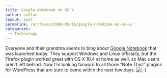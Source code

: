 ```yaml
---
title: Google Notebook on OS X
author: niklas
layout: post
permalink: /archives/2006/05/16/google-notebook-on-os-x/
categories:
  - Technology
---
```

Everyone and their grandma seems to blog about [Google Notebook][1] that was launched today. They support Windows and Linux officially, but the Firefox plugin worked great with OS X 10.4 at home as well, so Mac users aren&#8217;t left behind. Now I&#8217;m looking forward to all those &#8220;Note This!&#8221; plugins for WordPress that are sure to come within the next few days. <img src='http://blog.saers.com/wp-includes/images/smilies/icon_wink.gif' alt=';-)' class='wp-smiley' />

 [1]: http://www.google.com/notebook
